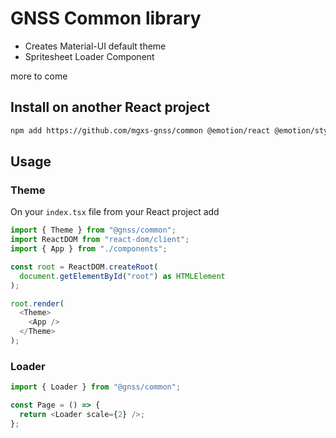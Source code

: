 # GNSS Common library

- Creates Material-UI default theme
- Spritesheet Loader Component

more to come

## Install on another React project

```sh
npm add https://github.com/mgxs-gnss/common @emotion/react @emotion/styled @mui/material
```

## Usage

### Theme

On your `index.tsx` file from your React project add

```ts
import { Theme } from "@gnss/common";
import ReactDOM from "react-dom/client";
import { App } from "./components";

const root = ReactDOM.createRoot(
  document.getElementById("root") as HTMLElement
);

root.render(
  <Theme>
    <App />
  </Theme>
);
```

### Loader

```ts
import { Loader } from "@gnss/common";

const Page = () => {
  return <Loader scale={2} />;
};
```

